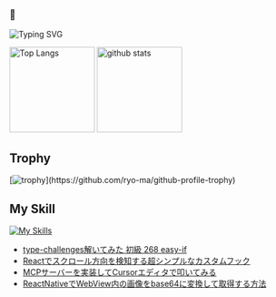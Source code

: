 ### 🫨

![Typing SVG](https://readme-typing-svg.herokuapp.com?font=Roboto&color=%2336BCF7&lines=Hi,+I'm+hikagami0210+I'm+a+Developer)

<!--
**hikagami0210/hikagami0210** is a ✨ _special_ ✨ repository because its `README.md` (this file) appears on your GitHub profile.

Here are some ideas to get you started:

- 🔭 I’m currently working on ...
- 🌱 I’m currently learning ...
- 👯 I’m looking to collaborate on ...
- 🤔 I’m looking for help with ...
- 💬 Ask me about ...
- 📫 How to reach me: ...
- 😄 Pronouns: ...
- ⚡ Fun fact: ...
-->

<!--[![My Qiita contributions](https://qiita-badge.apiapi.app/s/mono0926/contributions.svg)](http://qiita.com/mono0926) -->
<p align="left"> 
  <img alt="Top Langs" height="150px" src="https://github-readme-stats.vercel.app/api/top-langs/?username=hikagami0210&layout=compact&show_icons=true&theme=onedark" />
  <img alt="github stats" height="150px" src="https://github-readme-stats.vercel.app/api?username=hikagami0210&theme=onedark&show_icons=ture" />
</p>

## Trophy
[![trophy](https://github-profile-trophy.vercel.app/?username=hikagami0210&theme=onedark&rank=-C,-B,-?)](https://github.com/ryo-ma/github-profile-trophy)

## My Skill
[![My Skills](https://skillicons.dev/icons?i=flutter,dart,firebase,react,typescript)](https://skillicons.dev)

<!-- BLOG-POST-LIST:START -->
- [type-challenges解いてみた 初級 268 easy-if](https://qiita.com/hikagami/items/96187a2b8512e56b59fb)
- [Reactでスクロール方向を検知する超シンプルなカスタムフック](https://qiita.com/hikagami/items/e2a43872f3b594e94449)
- [MCPサーバーを実装してCursorエディタで叩いてみる](https://qiita.com/hikagami/items/98a23f00e3c983f80858)
- [ReactNativeでWebView内の画像をbase64に変換して取得する方法](https://qiita.com/hikagami/items/46cbe2fea4bddb49d16b)
<!-- BLOG-POST-LIST:END -->
